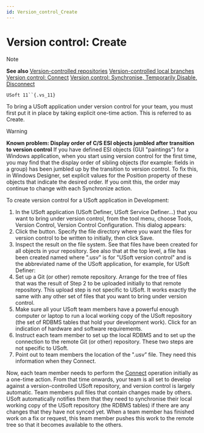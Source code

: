 ```yaml
---
id: Version_control_Create
---
```


# Version control: Create

> [!NOTE]
> **See also**
> [Version-controlled repositories](/docs/Repositories/Version%20control/Versioncontrolled%20repositories.md)
> [Version-controlled local branches](/docs/Repositories/Version%20control/Versioncontrolled%20local%20branches.md)
> [Version control: Connect](/docs/Repositories/Version%20control/Version%20control%20Connect.md)
> [Version control: Synchronise, Temporarily Disable, Disconnect](/docs/Repositories/Version%20control/Version%20control%20Synchronize%20Temporarily%20Disable%20Disconnect.md)

`USoft 11``{.vs_11}`

To bring a USoft application under version control for your team, you must first put it in place by taking explicit one-time action. This is referred to as Create.

> [!WARNING]
> **Known problem: Display order of C/S ESI objects jumbled after transition to version control**
> If you have defined ESI objects (GUI "paintings") for a Windows application, when you start using version control for the first time, you may find that the display order of sibling objects (for example: fields in a group) has been jumbled up by the transition to version control.
> To fix this, in Windows Designer, set explicit values for the Position property of these objects that indicate the desired order. If you omit this, the order may continue to change with each Synchronize action.

To create version control for a USoft application in Development:

1. In the USoft application (USoft Definer, USoft Service Definer...) that you want to bring under version control, from the tool menu, choose Tools, Version Control, Version Control Configuration. This dialog appears:	
2. Click the button. Specify the file directory where you want the files for version control to be written to initially, then click Save.
3. Inspect the result on the file system. See that files have been created for all objects in your repository. See also that at the top level, a file has been created named		where ".usv" is for "USoft version control" and  is the abbreviated name of the USoft application, for example, for USoft Definer:	
4. Set up a Git (or other) remote repository. Arrange for the tree of files that was the result of Step 2 to be uploaded initially to that remote repository. This upload step is not specific to USoft. It works exactly the same with any other set of files that you want to bring under version control.
5. Make sure all your USoft team members have a powerful enough computer or laptop to run a local working copy of the USoft repository (the set of RDBMS tables that hold your development work). Click  for an indication of hardware and software requirements.
6. Instruct each team member to set up the local RDBMS and to set up the connection to the remote Git (or other) repository. These two steps are not specific to USoft.
7. Point out to team members the location of the ".usv” file. They need this information when they Connect.

Now, each team member needs to perform the [Connect](/docs/Repositories/Version%20control/Version%20control%20Connect.md) operation initially as a one-time action. From that time onwards, your team is all set to develop against a version-controlled USoft repository, and version control is largely automatic. Team members pull files that contain changes made by others. USoft automatically notifies them that they need to synchronise their local working copy of the USoft repository (the RDBMS tables) if there are any changes that they have not synced yet. When a team member has finished work on a fix or request, this team member pushes this work to the remote tree so that it becomes available to the others.